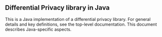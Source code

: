 ## Differential Privacy library in Java

This is a Java implementation of a differential privacy library. For general
details and key definitions, see the top-level documentation.
This document describes Java-specific aspects.

<!-- TODO: Add a link to the Java codelab -->
